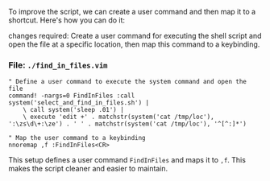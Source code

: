 To improve the script, we can create a user command and then map it to a shortcut. Here's how you can do it:

changes required: Create a user command for executing the shell script and open the file at a specific location, then map this command to a keybinding.

### File: `./find_in_files.vim`

```vim
" Define a user command to execute the system command and open the file
command! -nargs=0 FindInFiles :call system('select_and_find_in_files.sh') |
    \ call system('sleep .01') |
    \ execute 'edit +' . matchstr(system('cat /tmp/loc'), ':\zs\d\+:\ze') . ' ' . matchstr(system('cat /tmp/loc'), '^[^:]*')

" Map the user command to a keybinding
nnoremap ,f :FindInFiles<CR>
```

This setup defines a user command `FindInFiles` and maps it to `,f`. This makes the script cleaner and easier to maintain.
